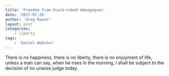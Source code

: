 ```yaml
---
title: 'Freedom from black-robed demagogues'
date: '2017-07-26'
author: 'Greg Raven'
layout: post
categories:
    - liberty
tags:
    - 'Daniel Webster'
---
```


There is no happiness, there is no liberty, there is no enjoyment of life, unless a man can say, when he rises in the morning, I shall be subject to the decision of no unwise judge today.